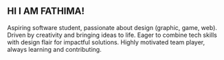 ## HI I AM FATHIMA!
Aspiring software student, passionate about design (graphic, game, web). Driven by creativity and bringing ideas to life. Eager to combine tech skills with design flair for impactful solutions. Highly motivated team player, always learning and contributing.



































<!---
feedaaa/feedaaa is a ✨ special ✨ repository because its `README.md` (this file) appears on your GitHub profile.
You can click the Preview link to take a look at your changes.
--->
